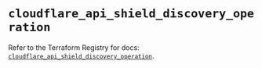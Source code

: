 # `cloudflare_api_shield_discovery_operation`

Refer to the Terraform Registry for docs: [`cloudflare_api_shield_discovery_operation`](https://registry.terraform.io/providers/cloudflare/cloudflare/5.2.0/docs/resources/api_shield_discovery_operation).
